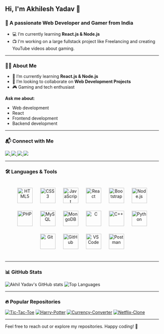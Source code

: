 ## Hi, I'm Akhilesh Yadav 👋

### 🌟 A passionate Web Developer and Gamer from India

- 💻 I’m currently learning **React.js & Node.js**
- 📺 I'm working on a large fullstack project like Freelancing and creating YouTube videos about gaming.

---

### 👨‍💻 About Me
- 🌱 I’m currently learning **React.js & Node.js**
- 👯 I’m looking to collaborate on **Web Development Projects**
- 🎮 Gaming and tech enthusiast

**Ask me about**:
- Web development
- React
- Frontend development
- Backend development

---

### 📬 Connect with Me
<p align="left">
  <a href="mailto:yadavakhil766@gmail.com" target="_blank">
    <img src="https://img.shields.io/badge/Gmail-D14836?style=for-the-badge&logo=gmail&logoColor=white" />
  </a>
  <a href="https://www.linkedin.com/in/akhilesh-yadav-5a0955310?utm_source=share&utm_campaign=share_via&utm_content=profile&utm_medium=android_app" target="_blank">
    <img src="https://img.shields.io/badge/LinkedIn-0077B5?style=for-the-badge&logo=linkedin&logoColor=white" />
  </a>
  <a href="https://www.instagram.com/akhil_yadav972?igsh=MW14NGMxOTY3ZTh0ZA==" target="_blank">
    <img src="https://img.shields.io/badge/Instagram-E4405F?style=for-the-badge&logo=instagram&logoColor=white" />
  </a>
  <a href="https://youtube.com/@lordakhilgaming3375?si=DerW7D2QPkekufQV" target="_blank">
    <img src="https://img.shields.io/badge/YouTube-FF0000?style=for-the-badge&logo=youtube&logoColor=white" />
  </a>
</p>

---

### 🛠️ Languages & Tools
<div align="center" style="padding: 20px; display: flex; flex-wrap: wrap; justify-content: center; gap: 25px; margin-bottom: 20px;">
        <!-- Frontend -->
          <img width="50" height="50" src="https://img.icons8.com/color/48/html-5--v1.png" alt="HTML5"/>
          <img width="50" height="50" src="https://img.icons8.com/color/48/css3.png" alt="CSS3"/>
          <img width="50" height="50" src="https://img.icons8.com/color/48/javascript--v1.png" alt="JavaScript"/>
          <img width="50" height="50" src="https://img.icons8.com/office/48/react.png" alt="React"/>
          <img width="50" height="50" src="https://img.icons8.com/color/48/bootstrap.png" alt="Bootstrap"/>
        <!-- Backend -->
          <img width="50" height="50" src="https://img.icons8.com/color/48/nodejs.png" alt="Node.js"/>
          <img width="50" height="50" src="https://img.icons8.com/officel/48/php-logo.png" alt="PHP"/>
          <img width="50" height="50" src="https://img.icons8.com/color/48/mysql-logo.png" alt="MySQL"/>
          <img width="50" height="50" src="https://img.icons8.com/external-tal-revivo-color-tal-revivo/48/external-mongodb-a-cross-platform-document-oriented-database-program-logo-color-tal-revivo.png" alt="MongoDB"/>
        <!-- </div> -->
        <!-- Programming Languages -->
          <img width="50" height="50" src="https://img.icons8.com/color/48/c-programming.png" alt="C"/>
          <img width="50" height="50" src="https://img.icons8.com/color/48/c-plus-plus-logo.png" alt="C++"/>
          <img width="50" height="50" src="https://img.icons8.com/color/48/python--v1.png" alt="Python"/>
        <!-- Tools -->
          <img width="50" height="50" src="https://img.icons8.com/color/48/git.png" alt="Git"/>
          <img width="50" height="50" src="https://img.icons8.com/fluency/48/github.png" alt="GitHub"/>
          <img width="50" height="50" src="https://img.icons8.com/color/48/visual-studio-code-2019.png" alt="VS Code"/>
          <img width="50" height="50" src="https://img.icons8.com/external-tal-revivo-color-tal-revivo/48/external-postman-is-the-only-complete-api-development-environment-logo-color-tal-revivo.png" alt="Postman"/>
        </div>
      </div>
      
---

### 📊 GitHub Stats
<p align="left">
  <img src="https://github-readme-stats.vercel.app/api?username=YaadavAkhilesh&show_icons=true&theme=radical" alt="Akhil Yadav's GitHub stats" />
  <img src="https://github-readme-stats.vercel.app/api/top-langs/?username=YaadavAkhilesh&layout=compact&theme=radical" alt="Top Languages" />
</p>

---

### 🔥 Popular Repositories
[![Tic-Tac-Toe](https://github-readme-stats.vercel.app/api/pin/?username=YaadavAkhilesh&repo=Tic-Tac-Toe&theme=radical)](https://github.com/YaadavAkhilesh/Tic-Tac-Toe)
[![Harry-Potter](https://github-readme-stats.vercel.app/api/pin/?username=YaadavAkhilesh&repo=Harry-Potter&theme=radical)](https://github.com/YaadavAkhilesh/Harry-Potter)
[![Currency-Converter](https://github-readme-stats.vercel.app/api/pin/?username=YaadavAkhilesh&repo=Currency-Converter&theme=radical)](https://github.com/YaadavAkhilesh/Currency-Converter)
[![Netflix-Clone](https://github-readme-stats.vercel.app/api/pin/?username=YaadavAkhilesh&repo=Netflix-Clone&theme=radical)](https://github.com/YaadavAkhilesh/Netflix-Clone)

---

Feel free to reach out or explore my repositories. Happy coding! 🎉
